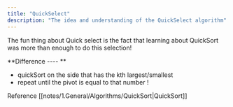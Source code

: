 ```yaml
---
title: "QuickSelect"
description: "The idea and understanding of the QuickSelect algorithm"
---
```

The fun thing about Quick select is the fact that learning about QuickSort was more than enough to do this selection!

**Difference ---- **
- quickSort on the side that has the kth largest/smallest
- repeat until the pivot is equal to that number !

Reference [[notes/1.General/Algorithms/QuickSort|QuickSort]]
